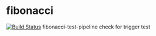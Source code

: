 # fibonacci
[![Build Status](http://ec2-13-218-117-152.compute-1.amazonaws.com/buildStatus/icon?job=fibonacci)](http://ec2-13-218-117-152.compute-1.amazonaws.com/job/fibonacci/)
fibonacci-test-pipeline
check for trigger test
